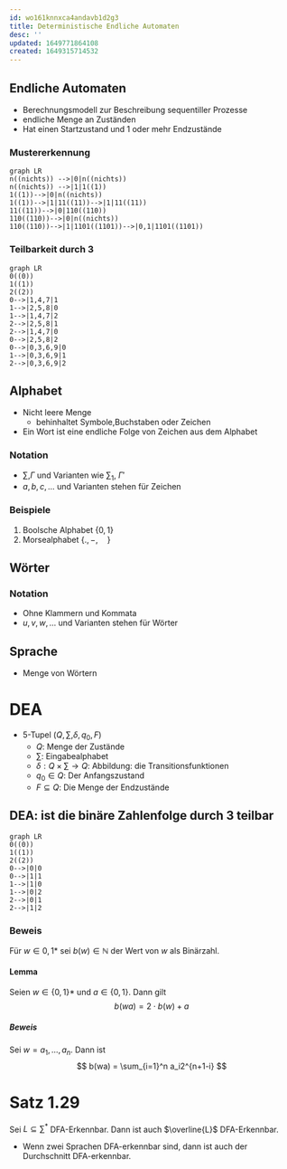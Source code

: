 ```yaml
---
id: wo161knnxca4andavb1d2g3
title: Deterministische Endliche Automaten
desc: ''
updated: 1649771864108
created: 1649315714532
---
```


## Endliche Automaten
- Berechnungsmodell zur Beschreibung sequentiller Prozesse
- endliche Menge an Zuständen
- Hat einen Startzustand und 1 oder mehr Endzustände

### Mustererkennung
```mermaid
graph LR
n((nichts)) -->|0|n((nichts))
n((nichts)) -->|1|1((1))
1((1))-->|0|n((nichts))
1((1))-->|1|11((11))-->|1|11((11))
11((11))-->|0|110((110))
110((110))-->|0|n((nichts))
110((110))-->|1|1101((1101))-->|0,1|1101((1101))
```
### Teilbarkeit durch 3
```mermaid
graph LR
0((0))
1((1))
2((2))
0-->|1,4,7|1
1-->|2,5,8|0
1-->|1,4,7|2
2-->|2,5,8|1
2-->|1,4,7|0
0-->|2,5,8|2
0-->|0,3,6,9|0
1-->|0,3,6,9|1
2-->|0,3,6,9|2
```
## Alphabet
- Nicht leere Menge
  - behinhaltet Symbole,Buchstaben oder Zeichen
- Ein Wort ist eine endliche Folge von Zeichen aus dem Alphabet

### Notation
- $\sum$,$\Gamma$ und Varianten wie $\sum_1$, $\Gamma'$
- $a,b,c,\dotsc$ und Varianten stehen für Zeichen

### Beispiele
1. Boolsche Alphabet $\{0,1\}$
2. Morsealphabet $\{.,-,\quad\}$

## Wörter
### Notation
- Ohne Klammern und Kommata
- $u,v,w,\dotsc$ und Varianten stehen für Wörter

## Sprache
- Menge von Wörtern

# DEA
- 5-Tupel $(Q,\sum,\delta,q_0,F)$
  - $Q$: Menge der Zustände
  - $\sum$: Eingabealphabet
  - $\delta: Q \times \sum \rightarrow Q$: Abbildung: die Transitionsfunktionen
  - $q_0 \in Q$: Der Anfangszustand
  - $F \subseteq Q$: Die Menge der Endzustände

## DEA: ist die binäre Zahlenfolge durch 3 teilbar
```mermaid
graph LR
0((0))
1((1))
2((2))
0-->|0|0
0-->|1|1
1-->|1|0
1-->|0|2
2-->|0|1
2-->|1|2
```
### Beweis
Für $w \in {0,1}*$ sei $b(w) \in \mathbb{N}$ der Wert von $w$ als Binärzahl.
#### Lemma
Seien $w\in \{0,1\}*$ und $a\in \{0,1\}$. Dann gilt
$$
  b(wa) = 2 \cdot b(w) + a
$$
##### Beweis
Sei $w=a_1,\dotsc, a_n$. Dann ist
$$
  b(wa) = \sum_{i=1}^n a_i2^{n+1-i}
$$

# Satz 1.29
Sei $L\subseteq\sum^*$ DFA-Erkennbar. Dann ist auch $\overline{L}$ DFA-Erkennbar.
- Wenn zwei Sprachen DFA-erkennbar sind, dann ist auch der Durchschnitt DFA-erkennbar.

